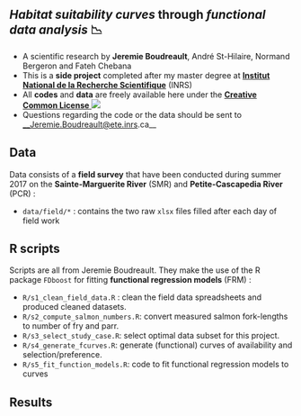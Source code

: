 _Habitat suitability curves_ through _functional data analysis_ 📉
--------------------------------------------------------------------------------


+ A scientific research by __Jeremie Boudreault__, André St-Hilaire, Normand Bergeron and Fateh Chebana
+ This is a __side project__ completed after my master degree at [__Institut National de la Recherche Scientifique__](http://inrs.ca) (INRS)
+ All __codes__ and __data__ are freely available here under the [__Creative Common License__ ![](https://i.creativecommons.org/l/by-nc-nd/4.0/80x15.png)](http://creativecommons.org/licenses/by-nc-nd/4.0/)
+ Questions regarding the code or the data should be sent to __Jeremie.Boudreault@ete.inrs.ca__


Data
--------------------------------------------------------------------------------


Data consists of a __field survey__ that have been conducted during summer 2017 on the  __Sainte-Marguerite River__ (SMR) and __Petite-Cascapedia River__ (PCR) :

+ `data/field/*` : contains the two raw `xlsx` files filled after each day of field work 


R scripts
--------------------------------------------------------------------------------


Scripts  are all from Jeremie Boudreault. They make the use of the R package `FDboost` for fitting __functional regression models__ (FRM) :

+ `R/s1_clean_field_data.R` : clean the field data spreadsheets and produced cleaned datasets.
+ `R/s2_compute_salmon_numbers.R`: convert measured salmon fork-lengths to number of fry and parr.
+ `R/s3_select_study_case.R`: select optimal data subset for this project.
+ `R/s4_generate_fcurves.R`: generate (functional) curves of availability and selection/preference.
+ `R/s5_fit_function_models.R`: code to fit functional regression models to curves


Results
--------------------------------------------------------------------------------


